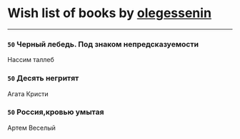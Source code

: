 # Wish list of books by [olegessenin](http://vk.com/id3901448)
---

### `50` Черный лебедь. Под знаком непредсказуемости
Нассим таллеб

### `50` Десять негритят
Агата Кристи

### `50` Россия,кровью умытая
Артем Веселый

